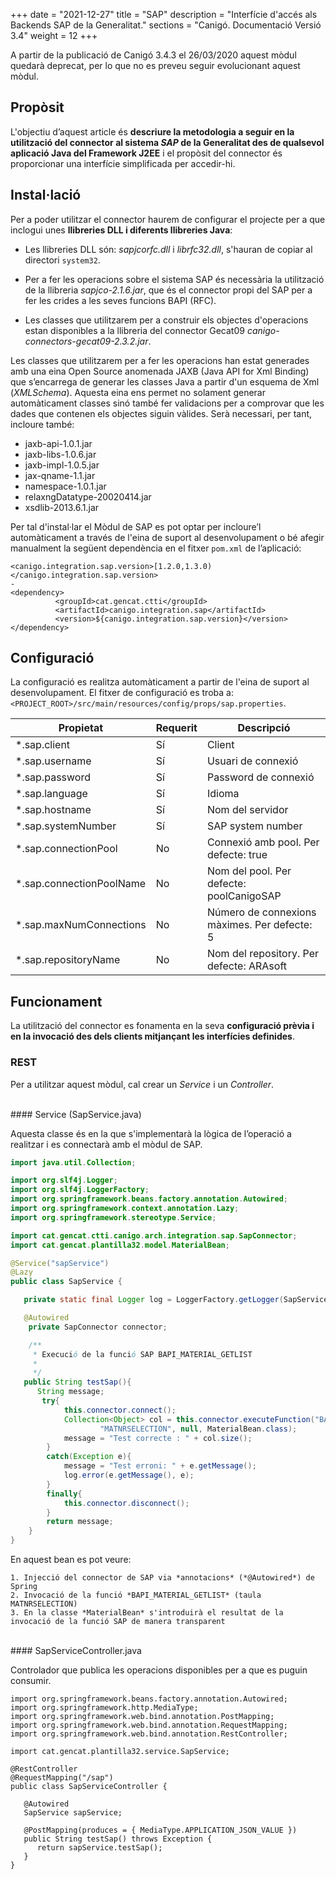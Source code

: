 +++
date        = "2021-12-27"
title       = "SAP"
description = "Interfície d'accés als Backends SAP de la Generalitat."
sections    = "Canigó. Documentació Versió 3.4"
weight      = 12
+++

<div class="message warning">

A partir de la publicació de Canigó 3.4.3 el 26/03/2020 aquest mòdul quedarà deprecat, per lo que no es preveu seguir evolucionant aquest mòdul.

</div>

## Propòsit

L'objectiu d’aquest article és **descriure la metodologia a seguir en la utilització del connector al sistema *SAP* de la Generalitat des de qualsevol aplicació Java del Framework J2EE**
i el propòsit del connector és proporcionar una interfície simplificada per accedir-hi.

## Instal·lació

Per a poder utilitzar el connector haurem de configurar el projecte per a que inclogui unes **llibreries DLL i diferents llibreries Java**:

* Les llibreries DLL són: *sapjcorfc.dll* i *librfc32.dll*, s'hauran de copiar al directori `system32`.

* Per a fer les operacions sobre el sistema SAP és necessària la utilització de la llibreria *sapjco-2.1.6.jar*, que és el connector propi del SAP per a fer les crides a les seves funcions BAPI (RFC).

* Les classes que utilitzarem per a construir els objectes d'operacions estan disponibles a la llibreria del connector Gecat09 *canigo-connectors-gecat09-2.3.2.jar*.

Les classes que utilitzarem per a fer les operacions han estat generades amb una eina Open Source anomenada JAXB (Java API for Xml Binding) que s’encarrega de
generar les classes Java a partir d'un esquema de Xml (*XMLSchema*). Aquesta eina ens permet no solament generar automàticament classes sinó també fer validacions
per a comprovar que les dades que contenen els objectes siguin vàlides. Serà necessari, per tant, incloure també:

* jaxb-api-1.0.1.jar
* jaxb-libs-1.0.6.jar
* jaxb-impl-1.0.5.jar
* jax-qname-1.1.jar
* namespace-1.0.1.jar
* relaxngDatatype-20020414.jar
* xsdlib-2013.6.1.jar

Per tal d'instal·lar el Mòdul de SAP es pot optar per incloure’l automàticament a través de l'eina de suport al desenvolupament o bé afegir
manualment la següent dependència en el fitxer `pom.xml` de l’aplicació:

```
<canigo.integration.sap.version>[1.2.0,1.3.0)</canigo.integration.sap.version>
-
<dependency>
          <groupId>cat.gencat.ctti</groupId>
          <artifactId>canigo.integration.sap</artifactId>
          <version>${canigo.integration.sap.version}</version>
</dependency>
```

## Configuració

La configuració es realitza automàticament a partir de l'eina de suport al desenvolupament.
El fitxer de configuració es troba a: `<PROJECT_ROOT>/src/main/resources/config/props/sap.properties`.

| Propietat                | Requerit     | Descripció
| ------------------------ | ------------ | --------------
| *.sap.client             | Sí           | Client
| *.sap.username           | Sí           | Usuari de connexió
| *.sap.password           | Sí           | Password de connexió
| *.sap.language           | Sí           | Idioma
| *.sap.hostname           | Sí           | Nom del servidor
| *.sap.systemNumber       | Sí           | SAP system number
| *.sap.connectionPool     | No           | Connexió amb pool. Per defecte: true
| *.sap.connectionPoolName | No           | Nom del pool. Per defecte: poolCanigoSAP
| *.sap.maxNumConnections  | No           | Número de connexions màximes. Per defecte: 5
| *.sap.repositoryName     | No           | Nom del repository. Per defecte: ARAsoft

## Funcionament
La utilització del connector es fonamenta en la seva **configuració prèvia i en la invocació des dels clients mitjançant les interfícies definides**.

### REST

Per a utilitzar aquest mòdul, cal crear un *Service* i un *Controller*.

<br/>
#### Service (SapService.java)

Aquesta classe és en la que s'implementarà la lògica de l’operació a realitzar i es connectarà amb el mòdul de SAP.

```java
import java.util.Collection;

import org.slf4j.Logger;
import org.slf4j.LoggerFactory;
import org.springframework.beans.factory.annotation.Autowired;
import org.springframework.context.annotation.Lazy;
import org.springframework.stereotype.Service;

import cat.gencat.ctti.canigo.arch.integration.sap.SapConnector;
import cat.gencat.plantilla32.model.MaterialBean;

@Service("sapService")
@Lazy
public class SapService {

   private static final Logger log = LoggerFactory.getLogger(SapService.class);

   @Autowired
    private SapConnector connector;

    /**
     * Execució de la funció SAP BAPI_MATERIAL_GETLIST
     *
     */
   public String testSap(){
      String message;
       try{
            this.connector.connect();
            Collection<Object> col = this.connector.executeFunction("BAPI_MATERIAL_GETLIST",
                    "MATNRSELECTION", null, MaterialBean.class);
            message = "Test correcte : " + col.size();
        }
        catch(Exception e){
            message = "Test erroni: " + e.getMessage();
            log.error(e.getMessage(), e);
        }
        finally{
            this.connector.disconnect();
        }
        return message;
    }
}
```

En aquest bean es pot veure:

    1. Injecció del connector de SAP via *annotacions* (*@Autowired*) de Spring
    2. Invocació de la funció *BAPI_MATERIAL_GETLIST* (taula MATNRSELECTION)
    3. En la classe *MaterialBean* s'introduirà el resultat de la invocació de la funció SAP de manera transparent

<br/>
#### SapServiceController.java

Controlador que publica les operacions disponibles per a que es puguin consumir.

```
import org.springframework.beans.factory.annotation.Autowired;
import org.springframework.http.MediaType;
import org.springframework.web.bind.annotation.PostMapping;
import org.springframework.web.bind.annotation.RequestMapping;
import org.springframework.web.bind.annotation.RestController;

import cat.gencat.plantilla32.service.SapService;

@RestController
@RequestMapping("/sap")
public class SapServiceController {

   @Autowired
   SapService sapService;

   @PostMapping(produces = { MediaType.APPLICATION_JSON_VALUE })
   public String testSap() throws Exception {
      return sapService.testSap();
   }
}
```
